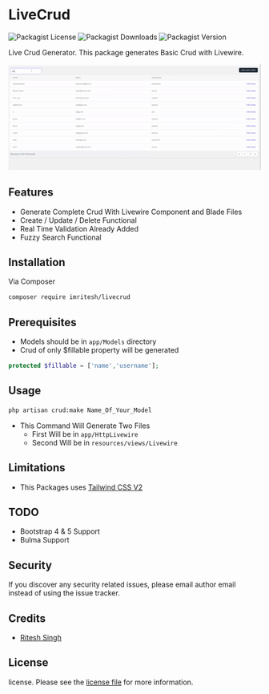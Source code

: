 # LiveCrud


![Packagist License](https://img.shields.io/packagist/l/imritesh/livecrud)
![Packagist Downloads](https://img.shields.io/packagist/dt/imritesh/livecrud)
![Packagist Version](https://img.shields.io/packagist/v/imritesh/livewire)




Live Crud Generator. This package generates Basic Crud with Livewire.

![](./livewire-crud.gif)

## Features
 - Generate Complete Crud With Livewire Component and Blade Files
 - Create / Update / Delete Functional
 - Real Time Validation Already Added
 - Fuzzy Search Functional

## Installation

Via Composer

``` bash
composer require imritesh/livecrud
```

## Prerequisites
- Models should be in `app/Models`  directory
- Crud of only $fillable property will be generated 
```php 
protected $fillable = ['name','username'];
``` 

## Usage
```bash
php artisan crud:make Name_Of_Your_Model
```

- This Command Will Generate Two Files
    - First Will be in `app/HttpLivewire`
    - Second Will be in `resources/views/Livewire`





## Limitations
- This Packages uses [Tailwind CSS V2](https://tailwindcss.com/)

## TODO
- Bootstrap 4 & 5 Support
- Bulma Support


## Security

If you discover any security related issues, please email author email instead of using the issue tracker.

## Credits

- [Ritesh Singh](https://imritesh.com)

## License

license. Please see the [license file](https://github.com/riteshsingh1/livewire-crud/blob/master/license.md) for more information.

